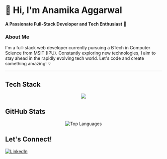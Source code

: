 # 🌟 Hi, I'm **Anamika Aggarwal**  
**A Passionate Full-Stack Developer and Tech Enthusiast** 🚀  

### **About Me**  
I'm a full-stack web developer currently pursuing a BTech in Computer Science from MSIT (IPU). Constantly exploring new technologies, I aim to stay ahead in the rapidly evolving tech world. Let's code and create something amazing! 💡  

---

##  **Tech Stack**  

<div align="center">
  <img src="https://skillicons.dev/icons?i=react,tailwind,bootstrap,html,css,js,ts,nodejs,express,mysql,mongodb,cpp,python" />
</div>


## **GitHub Stats**  
<div align="center">
  <img src="https://github-readme-stats.vercel.app/api/top-langs/?username=Anamika1608&layout=compact&theme=radical" alt="Top Languages" />
</div>

## **Let's Connect!**  
<div align="">
<!--   <a href="mailto:anamikaagg07@gmail.com">
    <img src="https://skillicons.dev/icons?i=mail" alt="Email" />
  </a> -->
  <a href="https://www.linkedin.com/in/anamikaaggarwal12/">
    <img src="https://skillicons.dev/icons?i=linkedin" alt="LinkedIn" />
  </a>
</div>



